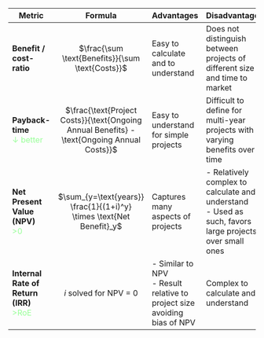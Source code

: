 
| Metric                                                                           |                                           Formula                                           | Advantages                                                                 | Disadvantages                                                                                             |
| -------------------------------------------------------------------------------- | :-----------------------------------------------------------------------------------------: | -------------------------------------------------------------------------- | --------------------------------------------------------------------------------------------------------- |
| **Benefit / cost-ratio**                                                         |                      $\frac{\sum \text{Benefits}}{\sum \text{Costs}}$                       | Easy to calculate and to understand                                        | Does not distinguish between projects of different size and time to market                                |
| **Payback-time**<br><span style="color: #88FF88DD;"> $\downarrow$ better</span>  | $\frac{\text{Project Costs}}{\text{Ongoing Annual Benefits} - \text{Ongoing Annual Costs}}$ | Easy to understand for simple projects                                     | Difficult to define for multi-year projects with varying benefits over time                               |
| **Net Present Value (NPV)**<br><span style="color: #88FF88DD;">>0</span>         |            $\sum_{y=\text{years}} \frac{1}{(1+i)^y} \times \text{Net Benefit}_y$            | Captures many aspects of projects                                          | - Relatively complex to calculate and understand<br>- Used as such, favors large projects over small ones |
| **Internal Rate of Return (IRR)**<br><span style="color: #88FF88DD;">>RoE</span> |                                   $i$ solved for NPV = 0                                    | - Similar to NPV<br>- Result relative to project size avoiding bias of NPV | Complex to calculate and understand                                                                       |

